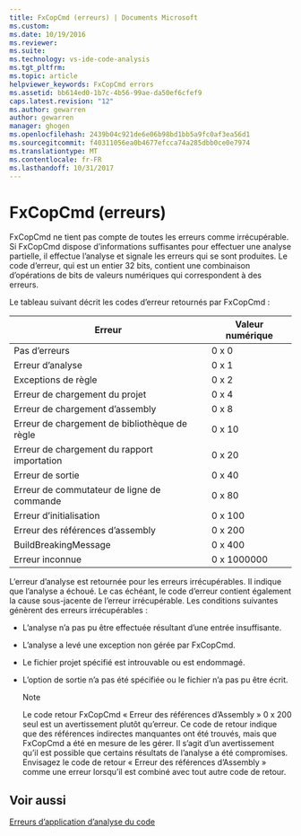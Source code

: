 ```yaml
---
title: FxCopCmd (erreurs) | Documents Microsoft
ms.custom: 
ms.date: 10/19/2016
ms.reviewer: 
ms.suite: 
ms.technology: vs-ide-code-analysis
ms.tgt_pltfrm: 
ms.topic: article
helpviewer_keywords: FxCopCmd errors
ms.assetid: bb614ed0-1b7c-4b56-99ae-da50ef6cfef9
caps.latest.revision: "12"
ms.author: gewarren
author: gewarren
manager: ghogen
ms.openlocfilehash: 2439b04c921de6e06b98bd1bb5a9fc0af3ea56d1
ms.sourcegitcommit: f40311056ea0b4677efcca74a285dbb0ce0e7974
ms.translationtype: MT
ms.contentlocale: fr-FR
ms.lasthandoff: 10/31/2017
---
```

# <a name="fxcopcmd-errors"></a>FxCopCmd (erreurs)
FxCopCmd ne tient pas compte de toutes les erreurs comme irrécupérable. Si FxCopCmd dispose d’informations suffisantes pour effectuer une analyse partielle, il effectue l’analyse et signale les erreurs qui se sont produites. Le code d’erreur, qui est un entier 32 bits, contient une combinaison d’opérations de bits de valeurs numériques qui correspondent à des erreurs.  
  
 Le tableau suivant décrit les codes d’erreur retournés par FxCopCmd :  
  
|Erreur|Valeur numérique|  
|-----------|-------------------|  
|Pas d’erreurs|0 x 0|  
|Erreur d’analyse|0 x 1|  
|Exceptions de règle|0 x 2|  
|Erreur de chargement du projet|0 x 4|  
|Erreur de chargement d’assembly|0 x 8|  
|Erreur de chargement de bibliothèque de règle|0 x 10|  
|Erreur de chargement du rapport importation|0 x 20|  
|Erreur de sortie|0 x 40|  
|Erreur de commutateur de ligne de commande|0 x 80|  
|Erreur d’initialisation|0 x 100|  
|Erreur des références d’assembly|0 x 200|  
|BuildBreakingMessage|0 x 400|  
|Erreur inconnue|0 x 1000000|  
  
 L’erreur d’analyse est retournée pour les erreurs irrécupérables. Il indique que l’analyse a échoué. Le cas échéant, le code d’erreur contient également la cause sous-jacente de l’erreur irrécupérable. Les conditions suivantes génèrent des erreurs irrécupérables :  
  
-   L’analyse n’a pas pu être effectuée résultant d’une entrée insuffisante.  
  
-   L’analyse a levé une exception non gérée par FxCopCmd.  
  
-   Le fichier projet spécifié est introuvable ou est endommagé.  
  
-   L’option de sortie n’a pas été spécifiée ou le fichier n’a pas pu être écrit.  
  
    > [!NOTE]
    >  Le code retour FxCopCmd « Erreur des références d’Assembly » 0 x 200 seul est un avertissement plutôt qu’erreur. Ce code de retour indique que des références indirectes manquantes ont été trouvés, mais que FxCopCmd a été en mesure de les gérer. Il s’agit d’un avertissement qu’il est possible que certains résultats de l’analyse a été compromises. Envisagez le code de retour « Erreur des références d’Assembly » comme une erreur lorsqu’il est combiné avec tout autre code de retour.  
  
## <a name="see-also"></a>Voir aussi  
 [Erreurs d’application d’analyse du code](../code-quality/code-analysis-application-errors.md)